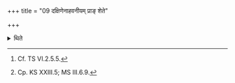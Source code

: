 +++
title = "09 दक्षिणेनाहवनीयम् प्राङ् शेते"

+++

<details><summary>थिते</summary>

9. He sleeps with his face to the east, towards the south, the Āhavanīya.[^1] He does not sleep with his face downwards upwards. He should not turn his face away from the fire.[^2]  


[^1]: Cf. TS VI.2.5.5.  

[^2]: Cp. KS XXIII.5; MS III.6.9.
</details>
